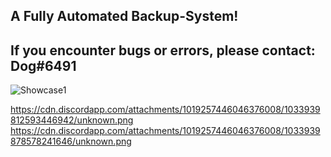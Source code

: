 ## A Fully Automated Backup-System!
## If you encounter bugs or errors, please contact: Dog#6491

![Showcase1](https://cdn.discordapp.com/attachments/1019257446046376008/1033939698902650911/unknown.png)

https://cdn.discordapp.com/attachments/1019257446046376008/1033939812593446942/unknown.png
https://cdn.discordapp.com/attachments/1019257446046376008/1033939878578241646/unknown.png
